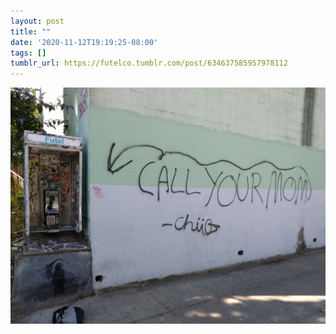 ```yaml
---
layout: post
title: ""
date: '2020-11-12T19:19:25-08:00'
tags: []
tumblr_url: https://futelco.tumblr.com/post/634637585957978112
---
```

 ![](/images/blog/eff5a55c36b034b2336d18167dbb1cbd43785660.jpg)  
